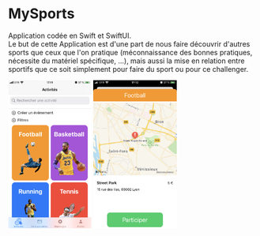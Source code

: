 # MySports

Application codée en Swift et SwiftUI.  
Le but de cette Application est d'une part de nous faire découvrir d'autres sports que ceux que l'on pratique (méconnaissance des bonnes pratiques, nécessite du matériel spécifique, ...), mais aussi la mise en relation entre sportifs que ce soit simplement pour faire du sport ou pour ce challenger.

<img src="https://github.com/Abdelkrimnaji/MySports-iOS/blob/master/IMG_9F54712FEFDF-1.jpeg" height="300px" height="auto">    <img src="https://github.com/Abdelkrimnaji/MySports-iOS/blob/master/IMG_0F2EC0CFAF48-1.jpeg" height="300px" height="auto">
